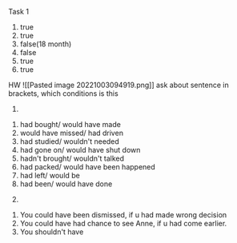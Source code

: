 Task 1
1)  true
2)  true
3) false(18 month)
4) false
5) true
6) true

HW
![[Pasted image 20221003094919.png]]
ask about sentence in brackets, which conditions is this

1.
1) had bought/ would have made
2) would have missed/ had driven
3) had studied/ wouldn't needed
4) had gone on/ would have shut down
5) hadn't brought/ wouldn't talked
6) had packed/ would have been happened
7) had left/ would be
8) had been/ would have done

2.
1) You could have been dismissed, if u had made wrong decision
2) You could have had chance to see Anne, if u had come earlier.
3) You shouldn't have 